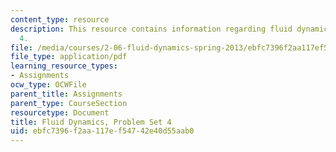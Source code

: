 ```yaml
---
content_type: resource
description: This resource contains information regarding fluid dynamics problem set
  4.
file: /media/courses/2-06-fluid-dynamics-spring-2013/ebfc7396f2aa117ef54742e40d55aab0_MIT2_06S13_ps4.pdf
file_type: application/pdf
learning_resource_types:
- Assignments
ocw_type: OCWFile
parent_title: Assignments
parent_type: CourseSection
resourcetype: Document
title: Fluid Dynamics, Problem Set 4
uid: ebfc7396-f2aa-117e-f547-42e40d55aab0
---
```

